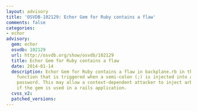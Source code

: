 ```yaml
---
layout: advisory
title: 'OSVDB-102129: Echor Gem for Ruby contains a flaw'
comments: false
categories:
- echor
advisory:
  gem: echor
  osvdb: 102129
  url: http://osvdb.org/show/osvdb/102129
  title: Echor Gem for Ruby contains a flaw
  date: 2014-01-14
  description: Echor Gem for Ruby contains a flaw in backplane.rb in the perform_request
    function that is triggered when a semi-colon (;) is injected into a username or
    password. This may allow a context-dependent attacker to inject arbitrary commands
    if the gem is used in a rails application.
  cvss_v2: 
  patched_versions: 
---
```

